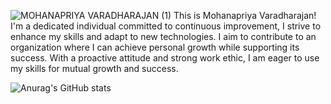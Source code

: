 ![MOHANAPRIYA VARADHARAJAN (1)](https://github.com/user-attachments/assets/fc5a34c9-7c7b-4576-a2d3-a9c0ceff2664)
 This is Mohanapriya Varadharajan! 
I'm a dedicated individual committed to continuous improvement, I strive
to enhance my skills and adapt to new technologies. I aim to contribute to
an organization where I can achieve personal growth while supporting its
success. With a proactive attitude and strong work ethic, I am eager to use
my skills for mutual growth and success.

![Anurag's GitHub stats](https://github-readme-stats.vercel.app/api?username=mohanapriya-2409&show=reviews,discussions_started,discussions_answered,prs_merged,prs_merged_percentage)
